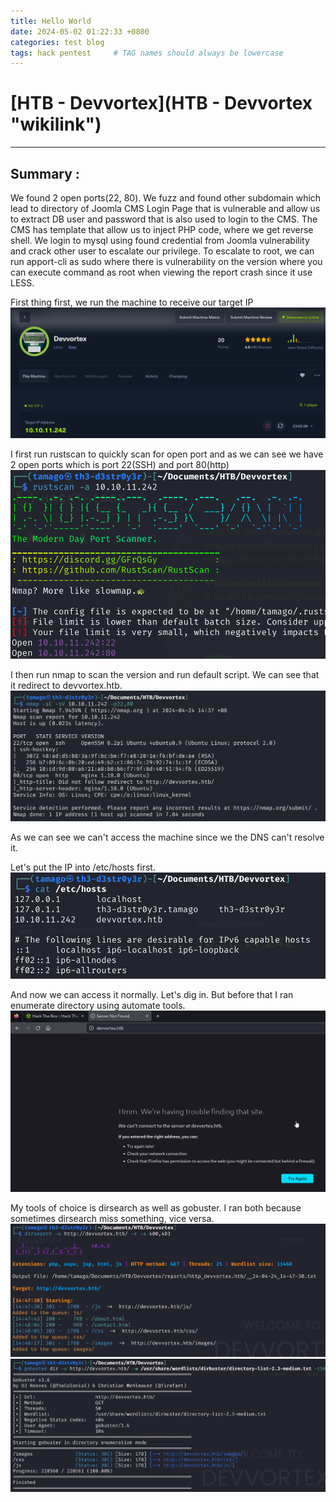 ```yaml
---
title: Hello World
date: 2024-05-02 01:22:33 +0800
categories: test blog
tags: hack pentest     # TAG names should always be lowercase
---
```


# [HTB - Devvortex](HTB - Devvortex "wikilink")

------------------------------------------------------------------------

## Summary :

We found 2 open ports(22, 80). We fuzz and found other subdomain which lead to directory of Joomla CMS Login Page that is vulnerable and allow us to extract DB user and password that is also used to login to the CMS. The CMS has template that allow us to inject PHP code, where we get reverse shell. We login to mysql using found credential from Joomla vulnerability and crack other user to escalate our privilege. To escalate to root, we can run apport-cli as sudo where there is vulnerability on the version where you can execute command as root when viewing the report crash since it use LESS.

First thing first, we run the machine to receive our target IP
![](/assets/devvortex/htb-devvortex-box.png)

I first run rustscan to quickly scan for open port and as we can see we have 2 open ports which is port 22(SSH) and port 80(http)
![](/assets/devvortex/htb-devvortex-box-rustscan.png)

I then run nmap to scan the version and run default script. We can see that it redirect to devvortex.htb.
![](/assets/devvortex/htb-devvortex-box-nmap.png)

As we can see we can't access the machine since we the DNS can't resolve it.

Let's put the IP into /etc/hosts first.
![](/assets/devvortex/htb-devvortex-box-etchosts.png)

And now we can access it normally. Let's dig in. But before that I ran enumerate directory using automate tools.
![](/assets/devvortex/htb-devvortex-box-web1.png)

My tools of choice is dirsearch as well as gobuster. I ran both because sometimes dirsearch miss something, vice versa.
![](/assets/devvortex/htb-devvortex-box-dirsearch.png)
![](/assets/devvortex/htb-devvortex-box-gobuster.png)

